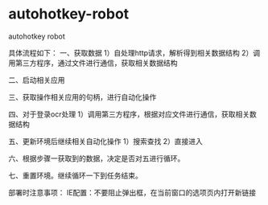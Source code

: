 # autohotkey-robot
autohotkey robot


具体流程如下：
一、获取数据
  1）自处理http请求，解析得到相关数据结构
  2）调用第三方程序，通过文件进行通信，获取相关数据结构

二、启动相关应用

三、获取操作相关应用的句柄，进行自动化操作

四、对于登录ocr处理
  1）调用第三方程序，根据对应文件进行通信，获取相关数据结构

五、更新环境后继续相关自动化操作
  1）搜索查找
  2）直接进入

六、根据步骤一获取到的数据，决定是否对五进行循环。

七、重置环境。继续循环一下到任务结束。


部署时注意事项：
IE配置：不要阻止弹出框，在当前窗口的选项页内打开新链接
